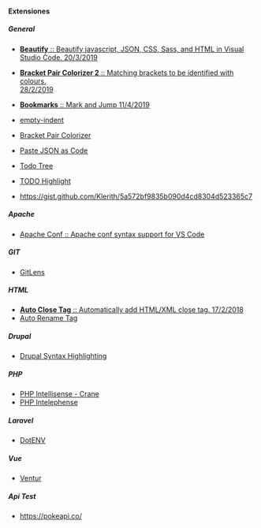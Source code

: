 #### Extensiones
##### General
* [__Beautify__ :: Beautify javascript, JSON, CSS, Sass, and HTML in Visual Studio Code. 20/3/2019](https://marketplace.visualstudio.com/items?itemName=HookyQR.beautify)
* [__Bracket Pair Colorizer 2__ :: Matching brackets to be identified with colours. 	
28/2/2019](https://marketplace.visualstudio.com/items?itemName=CoenraadS.bracket-pair-colorizer-2) 
* [__Bookmarks__ :: Mark and Jump 11/4/2019](https://marketplace.visualstudio.com/items?itemName=alefragnani.Bookmarks)  
* [empty-indent](https://marketplace.visualstudio.com/items?itemName=DmitryDorofeev.empty-indent)
* [Bracket Pair Colorizer](https://marketplace.visualstudio.com/items?itemName=CoenraadS.bracket-pair-colorizer)  
* [Paste JSON as Code](https://marketplace.visualstudio.com/items?itemName=quicktype.quicktype)  
* [Todo Tree](https://marketplace.visualstudio.com/items?itemName=Gruntfuggly.todo-tree)  
* [TODO Highlight](https://marketplace.visualstudio.com/items?itemName=wayou.vscode-todo-highlight)


* https://gist.github.com/Klerith/5a572bf9835b090d4cd8304d523365c7  

##### Apache
* [Apache Conf :: Apache conf syntax support for VS Code](https://marketplace.visualstudio.com/items?itemName=mrmlnc.vscode-apache)
##### GIT
* [GitLens](https://gitlens.amod.io/)  
##### HTML
* [__Auto Close Tag__ :: Automatically add HTML/XML close tag. 17/2/2018](https://marketplace.visualstudio.com/items?itemName=formulahendry.auto-close-tag)
* [Auto Rename Tag](https://marketplace.visualstudio.com/items?itemName=formulahendry.auto-rename-tag)
##### Drupal
* [Drupal Syntax Highlighting](https://marketplace.visualstudio.com/items?itemName=marcostazi.VS-code-drupal)
##### PHP
* [PHP Intellisense - Crane](https://marketplace.visualstudio.com/items?itemName=HvyIndustries.crane)  
* [PHP Intelephense](https://marketplace.visualstudio.com/items?itemName=bmewburn.vscode-intelephense-client)  
##### Laravel
* [DotENV](https://marketplace.visualstudio.com/items?itemName=mikestead.dotenv)  
##### Vue
* [Ventur](https://marketplace.visualstudio.com/items?itemName=octref.vetur)
##### Api Test  
* https://pokeapi.co/  
